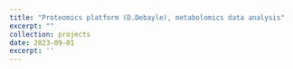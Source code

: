 ```yaml
---
title: "Proteomics platform (D.Debayle), metabolomics data analysis"
excerpt: ""
collection: projects
date: 2023-09-01
excerpt: ''
---
```


